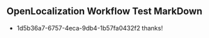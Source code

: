 ## OpenLocalization Workflow Test MarkDown
* 1d5b36a7-6757-4eca-9db4-1b57fa0432f2 thanks!

<!--HONumber=Jul16_HO4-->



